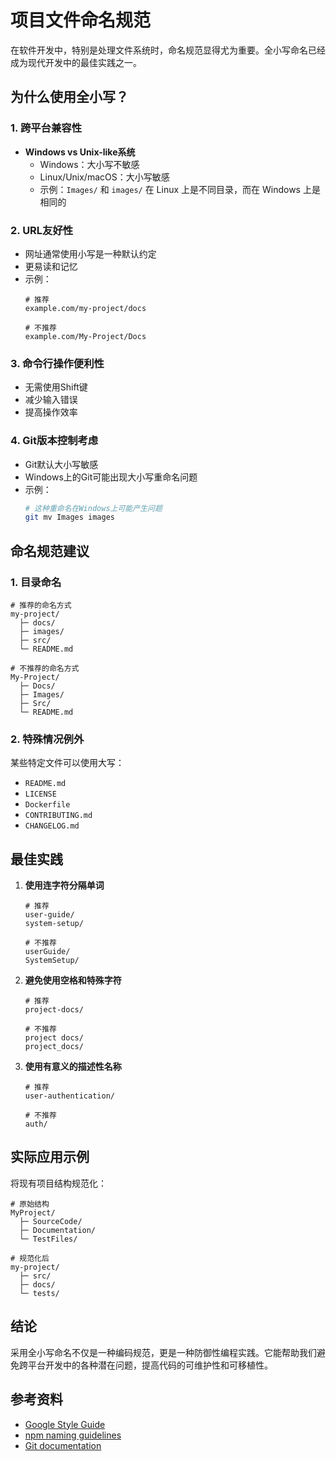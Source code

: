 # 项目文件命名规范

在软件开发中，特别是处理文件系统时，命名规范显得尤为重要。全小写命名已经成为现代开发中的最佳实践之一。

## 为什么使用全小写？

### 1. 跨平台兼容性

- **Windows vs Unix-like系统**
  - Windows：大小写不敏感
  - Linux/Unix/macOS：大小写敏感
  - 示例：`Images/` 和 `images/` 在 Linux 上是不同目录，而在 Windows 上是相同的

### 2. URL友好性

- 网址通常使用小写是一种默认约定
- 更易读和记忆
- 示例：
  ```
  # 推荐
  example.com/my-project/docs
  
  # 不推荐
  example.com/My-Project/Docs
  ```

### 3. 命令行操作便利性

- 无需使用Shift键
- 减少输入错误
- 提高操作效率

### 4. Git版本控制考虑

- Git默认大小写敏感
- Windows上的Git可能出现大小写重命名问题
- 示例：
  ```bash
  # 这种重命名在Windows上可能产生问题
  git mv Images images
  ```

## 命名规范建议

### 1. 目录命名

```
# 推荐的命名方式
my-project/
  ├─ docs/
  ├─ images/
  ├─ src/
  └─ README.md

# 不推荐的命名方式
My-Project/
  ├─ Docs/
  ├─ Images/
  ├─ Src/
  └─ README.md
```

### 2. 特殊情况例外

某些特定文件可以使用大写：

- `README.md`
- `LICENSE`
- `Dockerfile`
- `CONTRIBUTING.md`
- `CHANGELOG.md`

## 最佳实践

1. **使用连字符分隔单词**
   ```
   # 推荐
   user-guide/
   system-setup/
   
   # 不推荐
   userGuide/
   SystemSetup/
   ```

2. **避免使用空格和特殊字符**
   ```
   # 推荐
   project-docs/
   
   # 不推荐
   project docs/
   project_docs/
   ```

3. **使用有意义的描述性名称**
   ```
   # 推荐
   user-authentication/
   
   # 不推荐
   auth/
   ```

## 实际应用示例

将现有项目结构规范化：

```
# 原始结构
MyProject/
  ├─ SourceCode/
  ├─ Documentation/
  └─ TestFiles/

# 规范化后
my-project/
  ├─ src/
  ├─ docs/
  └─ tests/
```

## 结论

采用全小写命名不仅是一种编码规范，更是一种防御性编程实践。它能帮助我们避免跨平台开发中的各种潜在问题，提高代码的可维护性和可移植性。

## 参考资料

- [Google Style Guide](https://google.github.io/styleguide/)
- [npm naming guidelines](https://docs.npmjs.com/cli/v8/configuring-npm/package-json#name)
- [Git documentation](https://git-scm.com/docs)